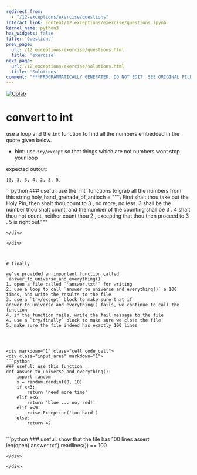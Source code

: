 ```yaml
---
redirect_from:
  - "/12-exceptions/exercise/questions"
interact_link: content/12_exceptions/exercise/questions.ipynb
kernel_name: python3
has_widgets: false
title: 'Questions'
prev_page:
  url: /12_exceptions/exercise/questions.html
  title: 'exercise'
next_page:
  url: /12_exceptions/exercise/solutions.html
  title: 'Solutions'
comment: "***PROGRAMMATICALLY GENERATED, DO NOT EDIT. SEE ORIGINAL FILES IN /content***"
---
```

<a href="https://colab.research.google.com/github/aviadr1/learn-python/blob/master/content/12_exceptions/exercise/questions.ipynb" target="_blank">
<img src="https://colab.research.google.com/assets/colab-badge.svg" 
     title="Open this file in Google Colab" alt="Colab"/>
</a>




# convert to int
use a loop and the `int` function to find all the numbers embedded in the quote given below.
- hint: use `try/except` so that things which are not numbers wont stop your loop

expected outout:
```
[3, 3, 3, 4, 2, 3, 5]
```



<div markdown="1" class="cell code_cell">
<div class="input_area" markdown="1">
```python
### useful: use the `int` functions to grab all the numbers from this string
holy_hand_grenade_of_antioch = """\
First shalt thou take out the Holy Pin, 
then shalt thou count to 3 , no more, no less. 
3 shall be the number thou shalt count, and the number of the counting shall be 3 . 
4 shalt thou not count, neither count thou 2 , excepting that thou then proceed to 3 . 
5 is right out."""

```
</div>

</div>



# finally

we've provided an important function called `answer_to_universe_and_everything()`
1. open a file called `'answer.txt'` for writing
2. use a loop to call `answer_to_universe_and_everything()` a 100 times, and write the results to the file
3. use a `try/except` block to make sure that if answer_to_universe_and_everything() fails, we continue to call the function
4. if the function fails, write the fail message to the file
4. use a `try/finally` block to make sure we close the file
5. make sure the file indeed has exactly 100 lines




<div markdown="1" class="cell code_cell">
<div class="input_area" markdown="1">
```python
### useful: use this function
def answer_to_universe_and_everything():
    import random
    x = random.randint(0, 10)
    if x<3:
        return 'need more time'
    elif x<6:
        return 'blue ... no, red!'
    elif x<9:
        raise Exception('too hard')
    else:
        return 42
    

```
</div>

</div>



<div markdown="1" class="cell code_cell">
<div class="input_area" markdown="1">
```python
### useful: show that the file has 100 lines
assert len(open('answer.txt').readlines()) == 100

```
</div>

</div>

